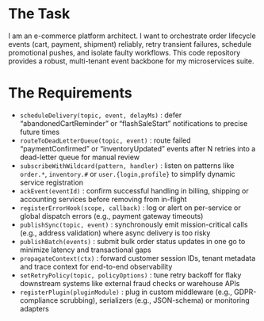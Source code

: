 # The Task

I am an e-commerce platform architect. I want to orchestrate order lifecycle events (cart, payment, shipment) reliably, retry transient failures, schedule promotional pushes, and isolate faulty workflows. This code repository provides a robust, multi-tenant event backbone for my microservices suite.

# The Requirements

* `scheduleDelivery(topic, event, delayMs)` : defer “abandonedCartReminder” or “flashSaleStart” notifications to precise future times  
* `routeToDeadLetterQueue(topic, event)` : route failed “paymentConfirmed” or “inventoryUpdated” events after N retries into a dead-letter queue for manual review  
* `subscribeWithWildcard(pattern, handler)` : listen on patterns like `order.*`, `inventory.#` or `user.{login,profile}` to simplify dynamic service registration  
* `ackEvent(eventId)` : confirm successful handling in billing, shipping or accounting services before removing from in-flight  
* `registerErrorHook(scope, callback)` : log or alert on per-service or global dispatch errors (e.g., payment gateway timeouts)  
* `publishSync(topic, event)` : synchronously emit mission-critical calls (e.g., address validation) where async delivery is too risky  
* `publishBatch(events)` : submit bulk order status updates in one go to minimize latency and transactional gaps  
* `propagateContext(ctx)` : forward customer session IDs, tenant metadata and trace context for end-to-end observability  
* `setRetryPolicy(topic, policyOptions)` : tune retry backoff for flaky downstream systems like external fraud checks or warehouse APIs  
* `registerPlugin(pluginModule)` : plug in custom middleware (e.g., GDPR-compliance scrubbing), serializers (e.g., JSON-schema) or monitoring adapters  
